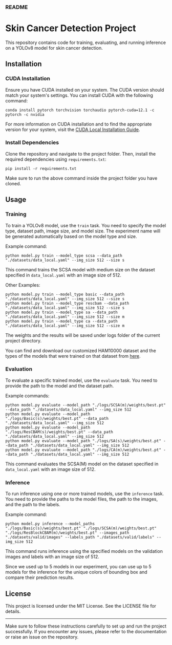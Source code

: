 ### README

# Skin Cancer Detection Project

This repository contains code for training, evaluating, and running inference on a YOLOv8 model for skin cancer detection.

## Installation

### CUDA Installation

Ensure you have CUDA installed on your system. The CUDA version should match your system's settings. You can install CUDA with the following command:

```
conda install pytorch torchvision torchaudio pytorch-cuda=12.1 -c pytorch -c nvidia
```


For more information on CUDA installation and to find the appropriate version for your system, visit the [CUDA Local Installation Guide](https://pytorch.org/get-started/locally/).

### Install Dependencies

Clone the repository and navigate to the project folder. Then, install the required dependencies using `requirements.txt`:

```
pip install -r requirements.txt
```


Make sure to run the above command inside the project folder you have cloned.

## Usage

### Training

To train a YOLOv8 model, use the `train` task. You need to specify the model type, dataset path, image size, and model size. The experiment name will be generated automatically based on the model type and size.

Example command:
```
python model.py train --model_type scsa --data_path "./datasets/data_local.yaml" --img_size 512 --size s
```
This command trains the SCSA model with medium size on the dataset specified in `data_local.yaml` with an image size of 512.

Other Examples:
```
python model.py train --model_type basic --data_path "./datasets/data_local.yaml" --img_size 512 --size s
python model.py train --model_type rescbam --data_path "./datasets/data_local.yaml" --img_size 512 --size s
python model.py train --model_type sa --data_path "./datasets/data_local.yaml" --img_size 512 --size m
python model.py train --model_type ca --data_path "./datasets/data_local.yaml" --img_size 512 --size m
```
The weights and the results will be saved under logs folder of the current project directory.

You can find and download our customized HAM10000 dataset and the types of the models that were trained on that dataset from [here](https://drive.google.com/drive/folders/17glL50zG9XtoJaM6t0cUgPZhdufNYv81?usp=drive_link).

### Evaluation

To evaluate a specific trained model, use the `evaluate` task. You need to provide the path to the model and the dataset path.

Example commands:

```
python model.py evaluate --model_path "./logs/SCSA(m)/weights/best.pt" --data_path "./datasets/data_local.yaml" --img_size 512
python model.py evaluate --model_path "./logs/Basic(s)/weights/best.pt" --data_path "./datasets/data_local.yaml" --img_size 512
python model.py evaluate --model_path "./logs/ResCBAM(s)/weights/best.pt" --data_path "./datasets/data_local.yaml" --img_size 512
python model.py evaluate --model_path "./logs/SA(s)/weights/best.pt" --data_path "./datasets/data_local.yaml" --img_size 512
python model.py evaluate --model_path "./logs/CA(m)/weights/best.pt" --data_path "./datasets/data_local.yaml" --img_size 512
```

This command evaluates the SCSA(M) model on the dataset specified in `data_local.yaml` with an image size of 512.

### Inference

To run inference using one or more trained models, use the `inference` task. You need to provide the paths to the model files, the path to the images, and the path to the labels.

Example command:

```
python model.py inference --model_paths "./logs/Basic(s)/weights/best.pt" "./logs/SCSA(m)/weights/best.pt" "./logs/ResBlockCBAM(m)/weights/best.pt" --images_path "./datasets/valid/images" --labels_path "./datasets/valid/labels" --img_size 512
```

This command runs inference using the specified models on the validation images and labels with an image size of 512.

Since we used up to 5 models in our experiment, you can use up to 5 models for the inference for the unique colors of bounding box and compare their prediction results.

## License

This project is licensed under the MIT License. See the LICENSE file for details.

---

Make sure to follow these instructions carefully to set up and run the project successfully. If you encounter any issues, please refer to the documentation or raise an issue on the repository.
